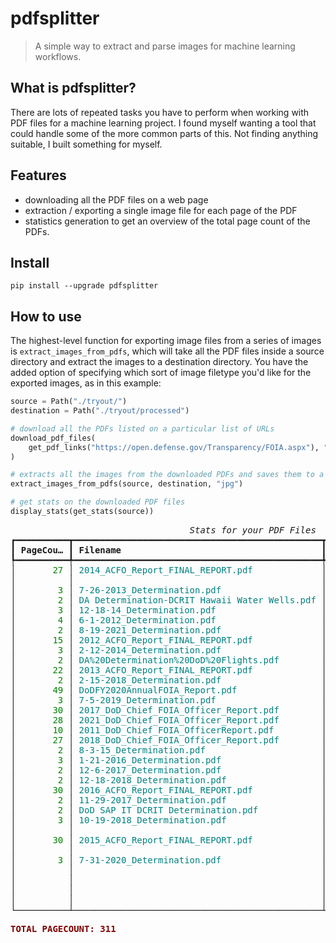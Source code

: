 # pdfsplitter
> A simple way to extract and parse images for machine learning workflows.


## What is pdfsplitter?

There are lots of repeated tasks you have to perform when working with PDF files for a machine learning project. I found myself wanting a tool that could handle some of the more common parts of this. Not finding anything suitable, I built something for myself.

## Features

- downloading all the PDF files on a web page
- extraction / exporting a single image file for each page of the PDF
- statistics generation to get an overview of the total page count of the PDFs.

## Install

`pip install --upgrade pdfsplitter`

## How to use

The highest-level function for exporting image files from a series of images is `extract_images_from_pdfs`, which will take all the PDF files inside a source directory and extract the images to a destination directory. You have the added option of specifying which sort of image filetype you'd like for the exported images, as in this example:

```python
source = Path("./tryout/")
destination = Path("./tryout/processed")

# download all the PDFs listed on a particular list of URLs
download_pdf_files(
    get_pdf_links("https://open.defense.gov/Transparency/FOIA.aspx"), "./tryout"
)

# extracts all the images from the downloaded PDFs and saves them to a directory
extract_images_from_pdfs(source, destination, "jpg")
```

```python
# get stats on the downloaded PDF files
display_stats(get_stats(source))
```


<pre style="white-space:pre;overflow-x:auto;line-height:normal;font-family:Menlo,'DejaVu Sans Mono',consolas,'Courier New',monospace"><span style="font-style: italic">                                  Stats for your PDF Files                                   </span>
┏━━━━━━━━━━┳━━━━━━━━━━━━━━━━━━━━━━━━━━━━━━━━━━━━━━━━━━━━━━━┳━━━━━━━━━━┳━━━━━━━━━━┳━━━━━━━━━━┓
┃<span style="font-weight: bold"> PageCou… </span>┃<span style="font-weight: bold"> Filename                                      </span>┃<span style="font-weight: bold"> ocr_lay… </span>┃<span style="font-weight: bold"> pdf_fil… </span>┃<span style="font-weight: bold"> author   </span>┃
┡━━━━━━━━━━╇━━━━━━━━━━━━━━━━━━━━━━━━━━━━━━━━━━━━━━━━━━━━━━━╇━━━━━━━━━━╇━━━━━━━━━━╇━━━━━━━━━━┩
│<span style="color: #008000; text-decoration-color: #008000">       27 </span>│<span style="color: #008080; text-decoration-color: #008080"> 2014_ACFO_Report_FINAL_REPORT.pdf             </span>│<span style="color: #000080; text-decoration-color: #000080"> False    </span>│<span style="color: #af00ff; text-decoration-color: #af00ff"> 236655   </span>│<span style="color: #000000; text-decoration-color: #000000"> Stephan… </span>│
│          │                                               │          │          │<span style="color: #000000; text-decoration-color: #000000"> Carr     </span>│
│<span style="color: #008000; text-decoration-color: #008000">        3 </span>│<span style="color: #008080; text-decoration-color: #008080"> 7-26-2013_Determination.pdf                   </span>│<span style="color: #000080; text-decoration-color: #000080"> False    </span>│<span style="color: #af00ff; text-decoration-color: #af00ff"> 214683   </span>│<span style="color: #000000; text-decoration-color: #000000">          </span>│
│<span style="color: #008000; text-decoration-color: #008000">        2 </span>│<span style="color: #008080; text-decoration-color: #008080"> DA Determination-DCRIT Hawaii Water Wells.pdf </span>│<span style="color: #000080; text-decoration-color: #000080"> False    </span>│<span style="color: #af00ff; text-decoration-color: #af00ff"> 115574   </span>│<span style="color: #000000; text-decoration-color: #000000">          </span>│
│<span style="color: #008000; text-decoration-color: #008000">        3 </span>│<span style="color: #008080; text-decoration-color: #008080"> 12-18-14_Determination.pdf                    </span>│<span style="color: #000080; text-decoration-color: #000080"> False    </span>│<span style="color: #af00ff; text-decoration-color: #af00ff"> 50925    </span>│<span style="color: #000000; text-decoration-color: #000000">          </span>│
│<span style="color: #008000; text-decoration-color: #008000">        4 </span>│<span style="color: #008080; text-decoration-color: #008080"> 6-1-2012_Determination.pdf                    </span>│<span style="color: #000080; text-decoration-color: #000080"> False    </span>│<span style="color: #af00ff; text-decoration-color: #af00ff"> 463902   </span>│<span style="color: #000000; text-decoration-color: #000000">          </span>│
│<span style="color: #008000; text-decoration-color: #008000">        2 </span>│<span style="color: #008080; text-decoration-color: #008080"> 8-19-2021_Determination.pdf                   </span>│<span style="color: #000080; text-decoration-color: #000080"> False    </span>│<span style="color: #af00ff; text-decoration-color: #af00ff"> 350438   </span>│<span style="color: #000000; text-decoration-color: #000000">          </span>│
│<span style="color: #008000; text-decoration-color: #008000">       15 </span>│<span style="color: #008080; text-decoration-color: #008080"> 2012_ACFO_Report_FINAL_REPORT.pdf             </span>│<span style="color: #000080; text-decoration-color: #000080"> False    </span>│<span style="color: #af00ff; text-decoration-color: #af00ff"> 242305   </span>│<span style="color: #000000; text-decoration-color: #000000"> CarrS    </span>│
│<span style="color: #008000; text-decoration-color: #008000">        3 </span>│<span style="color: #008080; text-decoration-color: #008080"> 2-12-2014_Determination.pdf                   </span>│<span style="color: #000080; text-decoration-color: #000080"> False    </span>│<span style="color: #af00ff; text-decoration-color: #af00ff"> 23823    </span>│<span style="color: #000000; text-decoration-color: #000000"> timothy… </span>│
│<span style="color: #008000; text-decoration-color: #008000">        2 </span>│<span style="color: #008080; text-decoration-color: #008080"> DA%20Determination%20DoD%20Flights.pdf        </span>│<span style="color: #000080; text-decoration-color: #000080"> False    </span>│<span style="color: #af00ff; text-decoration-color: #af00ff"> 111521   </span>│<span style="color: #000000; text-decoration-color: #000000">          </span>│
│<span style="color: #008000; text-decoration-color: #008000">       22 </span>│<span style="color: #008080; text-decoration-color: #008080"> 2013_ACFO_Report_FINAL_REPORT.pdf             </span>│<span style="color: #000080; text-decoration-color: #000080"> False    </span>│<span style="color: #af00ff; text-decoration-color: #af00ff"> 258462   </span>│<span style="color: #000000; text-decoration-color: #000000"> CarrS    </span>│
│<span style="color: #008000; text-decoration-color: #008000">        2 </span>│<span style="color: #008080; text-decoration-color: #008080"> 2-15-2018_Determination.pdf                   </span>│<span style="color: #000080; text-decoration-color: #000080"> False    </span>│<span style="color: #af00ff; text-decoration-color: #af00ff"> 342195   </span>│<span style="color: #000000; text-decoration-color: #000000">          </span>│
│<span style="color: #008000; text-decoration-color: #008000">       49 </span>│<span style="color: #008080; text-decoration-color: #008080"> DoDFY2020AnnualFOIA_Report.pdf                </span>│<span style="color: #000080; text-decoration-color: #000080"> False    </span>│<span style="color: #af00ff; text-decoration-color: #af00ff"> 1247446  </span>│<span style="color: #000000; text-decoration-color: #000000">          </span>│
│<span style="color: #008000; text-decoration-color: #008000">        3 </span>│<span style="color: #008080; text-decoration-color: #008080"> 7-5-2019_Determination.pdf                    </span>│<span style="color: #000080; text-decoration-color: #000080"> False    </span>│<span style="color: #af00ff; text-decoration-color: #af00ff"> 204453   </span>│<span style="color: #000000; text-decoration-color: #000000">          </span>│
│<span style="color: #008000; text-decoration-color: #008000">       30 </span>│<span style="color: #008080; text-decoration-color: #008080"> 2017_DoD_Chief_FOIA_Officer_Report.pdf        </span>│<span style="color: #000080; text-decoration-color: #000080"> False    </span>│<span style="color: #af00ff; text-decoration-color: #af00ff"> 4810077  </span>│<span style="color: #000000; text-decoration-color: #000000">          </span>│
│<span style="color: #008000; text-decoration-color: #008000">       28 </span>│<span style="color: #008080; text-decoration-color: #008080"> 2021_DoD_Chief_FOIA_Officer_Report.pdf        </span>│<span style="color: #000080; text-decoration-color: #000080"> False    </span>│<span style="color: #af00ff; text-decoration-color: #af00ff"> 1131474  </span>│<span style="color: #000000; text-decoration-color: #000000">          </span>│
│<span style="color: #008000; text-decoration-color: #008000">       10 </span>│<span style="color: #008080; text-decoration-color: #008080"> 2011_DoD_Chief_FOIA_OfficerReport.pdf         </span>│<span style="color: #000080; text-decoration-color: #000080"> False    </span>│<span style="color: #af00ff; text-decoration-color: #af00ff"> 113387   </span>│<span style="color: #000000; text-decoration-color: #000000"> CarrS    </span>│
│<span style="color: #008000; text-decoration-color: #008000">       27 </span>│<span style="color: #008080; text-decoration-color: #008080"> 2018_DoD_Chief_FOIA_Officer_Report.pdf        </span>│<span style="color: #000080; text-decoration-color: #000080"> False    </span>│<span style="color: #af00ff; text-decoration-color: #af00ff"> 788227   </span>│<span style="color: #000000; text-decoration-color: #000000"> brandoct </span>│
│<span style="color: #008000; text-decoration-color: #008000">        2 </span>│<span style="color: #008080; text-decoration-color: #008080"> 8-3-15_Determination.pdf                      </span>│<span style="color: #000080; text-decoration-color: #000080"> False    </span>│<span style="color: #af00ff; text-decoration-color: #af00ff"> 105563   </span>│<span style="color: #000000; text-decoration-color: #000000">          </span>│
│<span style="color: #008000; text-decoration-color: #008000">        3 </span>│<span style="color: #008080; text-decoration-color: #008080"> 1-21-2016_Determination.pdf                   </span>│<span style="color: #000080; text-decoration-color: #000080"> False    </span>│<span style="color: #af00ff; text-decoration-color: #af00ff"> 122706   </span>│<span style="color: #000000; text-decoration-color: #000000">          </span>│
│<span style="color: #008000; text-decoration-color: #008000">        2 </span>│<span style="color: #008080; text-decoration-color: #008080"> 12-6-2017_Determination.pdf                   </span>│<span style="color: #000080; text-decoration-color: #000080"> False    </span>│<span style="color: #af00ff; text-decoration-color: #af00ff"> 189563   </span>│<span style="color: #000000; text-decoration-color: #000000"> deleonv  </span>│
│<span style="color: #008000; text-decoration-color: #008000">        2 </span>│<span style="color: #008080; text-decoration-color: #008080"> 12-18-2018_Determination.pdf                  </span>│<span style="color: #000080; text-decoration-color: #000080"> False    </span>│<span style="color: #af00ff; text-decoration-color: #af00ff"> 153675   </span>│<span style="color: #000000; text-decoration-color: #000000">          </span>│
│<span style="color: #008000; text-decoration-color: #008000">       30 </span>│<span style="color: #008080; text-decoration-color: #008080"> 2016_ACFO_Report_FINAL_REPORT.pdf             </span>│<span style="color: #000080; text-decoration-color: #000080"> False    </span>│<span style="color: #af00ff; text-decoration-color: #af00ff"> 1108008  </span>│<span style="color: #000000; text-decoration-color: #000000">          </span>│
│<span style="color: #008000; text-decoration-color: #008000">        2 </span>│<span style="color: #008080; text-decoration-color: #008080"> 11-29-2017_Determination.pdf                  </span>│<span style="color: #000080; text-decoration-color: #000080"> False    </span>│<span style="color: #af00ff; text-decoration-color: #af00ff"> 369290   </span>│<span style="color: #000000; text-decoration-color: #000000">          </span>│
│<span style="color: #008000; text-decoration-color: #008000">        2 </span>│<span style="color: #008080; text-decoration-color: #008080"> DoD SAP IT DCRIT Determination.pdf            </span>│<span style="color: #000080; text-decoration-color: #000080"> False    </span>│<span style="color: #af00ff; text-decoration-color: #af00ff"> 127858   </span>│<span style="color: #000000; text-decoration-color: #000000">          </span>│
│<span style="color: #008000; text-decoration-color: #008000">        3 </span>│<span style="color: #008080; text-decoration-color: #008080"> 10-19-2018_Determination.pdf                  </span>│<span style="color: #000080; text-decoration-color: #000080"> False    </span>│<span style="color: #af00ff; text-decoration-color: #af00ff"> 70088    </span>│<span style="color: #000000; text-decoration-color: #000000"> JAMES    </span>│
│          │                                               │          │          │<span style="color: #000000; text-decoration-color: #000000"> HOGAN    </span>│
│<span style="color: #008000; text-decoration-color: #008000">       30 </span>│<span style="color: #008080; text-decoration-color: #008080"> 2015_ACFO_Report_FINAL_REPORT.pdf             </span>│<span style="color: #000080; text-decoration-color: #000080"> False    </span>│<span style="color: #af00ff; text-decoration-color: #af00ff"> 287445   </span>│<span style="color: #000000; text-decoration-color: #000000"> Stephan… </span>│
│          │                                               │          │          │<span style="color: #000000; text-decoration-color: #000000"> Carr     </span>│
│<span style="color: #008000; text-decoration-color: #008000">        3 </span>│<span style="color: #008080; text-decoration-color: #008080"> 7-31-2020_Determination.pdf                   </span>│<span style="color: #000080; text-decoration-color: #000080"> False    </span>│<span style="color: #af00ff; text-decoration-color: #af00ff"> 88447    </span>│<span style="color: #000000; text-decoration-color: #000000"> Dziecic… </span>│
│          │                                               │          │          │<span style="color: #000000; text-decoration-color: #000000"> Gerald J </span>│
│          │                                               │          │          │<span style="color: #000000; text-decoration-color: #000000"> Jr CIV   </span>│
│          │                                               │          │          │<span style="color: #000000; text-decoration-color: #000000"> OSD OGC  </span>│
│          │                                               │          │          │<span style="color: #000000; text-decoration-color: #000000"> (USA)    </span>│
└──────────┴───────────────────────────────────────────────┴──────────┴──────────┴──────────┘
</pre>




<pre style="white-space:pre;overflow-x:auto;line-height:normal;font-family:Menlo,'DejaVu Sans Mono',consolas,'Courier New',monospace"><span style="color: #800000; text-decoration-color: #800000; font-weight: bold">TOTAL PAGECOUNT:</span> <span style="color: #800000; text-decoration-color: #800000; font-weight: bold">311</span>
</pre>


